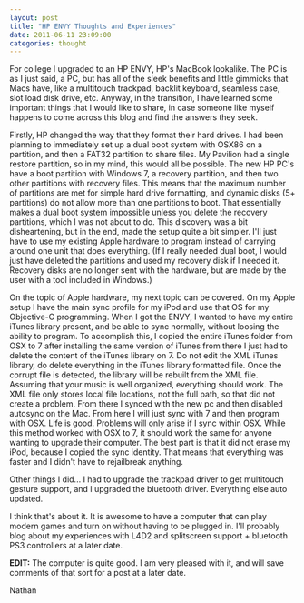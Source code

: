 ```yaml
---
layout: post
title: "HP ENVY Thoughts and Experiences"
date: 2011-06-11 23:09:00
categories: thought
---
```

For college I upgraded to an HP ENVY, HP's MacBook lookalike.  The PC is as I just said, a PC, but has all of the sleek benefits and little gimmicks that Macs have, like a multitouch trackpad, backlit keyboard, seamless case, slot load disk drive, etc.  Anyway,  in the transition, I have learned some important things that I would like to share, in case someone like myself happens to come across this blog and find the answers they seek.

Firstly, HP changed the way that they format their hard drives.  I had been planning to immediately set up a dual boot system with OSX86 on a partition, and then a FAT32 partition to share files.  My Pavilion had a single restore partition, so in my mind, this would all be possible.  The new HP PC's have a boot partition with Windows 7, a recovery partition, and then two other partitions with recovery files.  This means that the maximum number of partitions are met for simple hard drive formatting, and dynamic disks (5+ partitions) do not allow more than one partitions to boot.  That essentially makes  a dual boot system impossible unless you delete the recovery partitions, which I was not about to do.  This discovery was a bit disheartening, but in the end, made the setup quite a bit simpler.  I'll just have to use my existing Apple hardware to program instead of carrying around one unit that does everything. (If I really needed dual boot, I would just have deleted the partitions and used my recovery disk if I needed it.  Recovery disks are no longer sent with the hardware, but are made by the user with a tool included in Windows.)

On the topic of Apple hardware, my next topic can be covered.  On my Apple setup I have the main sync profile for my iPod and use that OS for my Objective-C programming.  When I got the ENVY, I wanted to have my entire iTunes library present, and be able to sync normally, without loosing the ability to program.  To accomplish this, I copied the entire iTunes folder from OSX to 7 after installing the same version of iTunes from there I just had to delete the content of the iTunes library on 7. Do not edit the XML iTunes library, do delete everything in the iTunes library formatted file.  Once the corrupt file is detected, the library will be rebuilt from the XML file.  Assuming that your music is well organized, everything should work.  The XML file only stores local file locations, not the full path, so that did not create a problem.  From there I synced with the new pc and then disabled autosync on the Mac.  From here I will just sync with 7 and then program with OSX.  Life is good.  Problems will only arise if I sync within OSX.  While this method worked with OSX to 7, it should work the same for anyone wanting to upgrade their computer.  The best part is that it did not erase my iPod, because I copied the sync identity.  That means that everything was faster and I didn't have to rejailbreak anything.

Other things I did... I had to upgrade the trackpad driver to get multitouch gesture support, and I upgraded the bluetooth driver.  Everything else auto updated.

I think that's about it.  It is awesome to have a computer that can play modern games and turn on without having to be plugged in.  I'll probably blog about my experiences with L4D2 and splitscreen support + bluetooth PS3 controllers at a later date.

**EDIT:** The computer is quite good.  I am very pleased with it, and will save comments of that sort for a post at a later date.

Nathan
